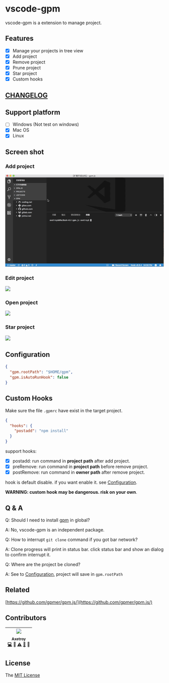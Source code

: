 # vscode-gpm

vscode-gpm is a extension to manage project.

## Features

* [x] Manage your projects in tree view
* [x] Add project
* [x] Remove project
* [x] Prune project
* [x] Star project
* [x] Custom hooks

## [CHANGELOG](https://github.com/axetroy/vscode-gpm/blob/master/CHANGELOG.md)

## Support platform

* [ ] Windows (Not test on windows)
* [x] Mac OS
* [x] Linux

## Screen shot

### Add project

![](https://github.com/axetroy/vscode-gpm/raw/master/resources/screenshot/add.gif)

### Edit project

![](https://github.com/axetroy/vscode-gpm/raw/master/resources/screenshot/edit.gif)

### Open project

![](https://github.com/axetroy/vscode-gpm/raw/master/resources/screenshot/open.gif)

### Star project

![](https://github.com/axetroy/vscode-gpm/raw/master/resources/screenshot/star.gif)

## Configuration

```json
{
  "gpm.rootPath": "$HOME/gpm",
  "gpm.isAutoRunHook": false
}
```

## Custom Hooks

Make sure the file `.gpmrc` have exist in the target project.

```json
{
  "hooks": {
    "postadd": "npm install"
  }
}
```

support hooks:

* [x] postadd: run command in **project path** after add project.
* [x] preRemove: run command in **project path** before remove project.
* [x] postRemove: run command in **owner path** after remove project.

hook is default disable. if you want enable it. see [Configuration](#configuration).

**WARNING: custom hook may be dangerous. risk on your own**.

## Q & A

Q: Should I need to install [gpm](https://github.com/gpmer/gpm.js) in global?

A: No, vscode-gpm is an independent package.

Q: How to interrupt `git clone` command if you got bar network?

A: Clone progress will print in status bar. click status bar and show an dialog to confirm interrupt it.

Q: Where are the project be cloned?

A: See to [Configuration](#configuration), project will save in `gpm.rootPath`

## Related

[https://github.com/gpmer/gpm.js/](https://github.com/gpmer/gpm.js/)

## Contributors

<!-- ALL-CONTRIBUTORS-LIST:START - Do not remove or modify this section -->

| [<img src="https://avatars1.githubusercontent.com/u/9758711?v=3" width="100px;"/><br /><sub>Axetroy</sub>](http://axetroy.github.io)<br />[💻](https://github.com/axetroy/kost/commits?author=axetroy) 🔌 [⚠️](https://github.com/axetroy/kost/commits?author=axetroy) [🐛](https://github.com/axetroy/kost/issues?q=author%3Aaxetroy) 🎨 |
| :---------------------------------------------------------------------------------------------------------------------------------------------------------------------------------------------------------------------------------------------------------------------------------------------------------------------------------------: |


<!-- ALL-CONTRIBUTORS-LIST:END -->

## License

The [MIT License](https://github.com/axetroy/vscode-gpm/blob/master/LICENSE)
